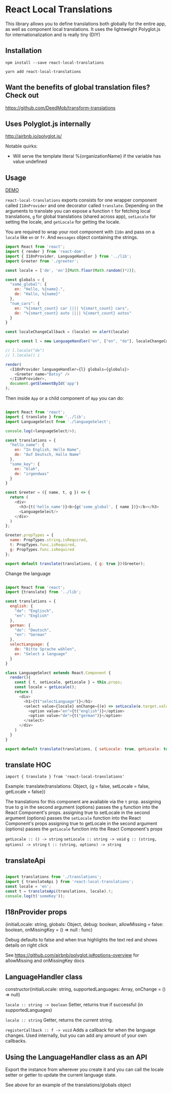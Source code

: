 # React Local Translations
This library allows you to define translations both globally for the entire app, as well as component local translations. It uses the lightweight Polyglot.js for internationalization and is really tiny (DIY)

## Installation

```
npm install --save react-local-translations
```

```
yarn add react-local-translations
```

## Want the benefits of global translation files? Check out

https://github.com/DeedMob/transform-translations

## Uses Polyglot.js internally

http://airbnb.io/polyglot.js/

Notable quirks:
- Will serve the template literal %{organizationName} if the variable has value undefined

## Usage

[DEMO](https://deedmob.github.io/react-local-translations/example/index.html)

`react-local-translations` exports consists for one wrapper component called `I18nProvider` and one decorator called `translate`. Depending on the arguments to translate you can expose a function `t` for fetching local translations, `g` for global translations (shared across app), `setLocale` for setting the locale, and `getLocale` for getting the locale.

You are required to wrap your root component with `I18n` and pass on a `locale` like `en` or `fr`.
And `messages` object containing the strings.

```js
import React from 'react';
import { render } from 'react-dom';
import { I18nProvider, LanguageHandler } from '../lib';
import Greeter from './greeter';

const locale = ['de', 'en'][Math.floor(Math.random()*2)];

const globals = {
  "some_global": {
    en: "Hello, %{name}.",
    de: "Hallo, %{name}"
  },
  "num_cars": {
    en: "%{smart_count} car |||| %{smart_count} cars",
    de: "%{smart_count} auto |||| %{smart_count} autos"
  }
}

const localeChangeCallback = (locale) => alert(locale)

export const l = new LanguageHandler("en", ["en", "de"], localeChangeCallback);

// l.locale("de")
// l.locale() i

render(
  <I18nProvider languageHandler={l} globals={globals}>
    <Greeter name="Batsy" />
  </I18nProvider>,
  document.getElementById('app')
);
```

Then inside `App` or a child component of `App` you can do:

```js

import React from 'react';
import { translate } from '../lib';
import LanguageSelect from './languageSelect';

console.log(<languageSelect/>);

const translations = {
  "hello_name": {
    en: "In English, Hello Name",
    de: "Auf Deutsch, Hallo Name"
  },
  "some_key": {
    en: "blah",
    de: "irgendwas"
  }
}

const Greeter = ({ name, t, g }) => {
  return (
    <div>
      <h3>{t('hello_name')}<b>{g('some_global', { name })}</b></h3>
      <LanguageSelect/>
    </div>
  )
};

Greeter.propTypes = {
  name: PropTypes.string.isRequired,
  t: PropTypes.func.isRequired,
  g: PropTypes.func.isRequired
};

export default translate(translations, { g: true })(Greeter);

```

Change the language

```js

import React from 'react';
import {translate} from '../lib';

const translations = {
  english: {
    "de": "Englisch",
    "en": "English"
  },
  german: {
    "de": "Deutsch",
    "en": "German"
  },
  selectLanguage: {
    de: "Bitte Sprache wählen",
    en: "Select a language"
  }
}

class LanguageSelect extends React.Component {
  render(){
    const { t, setLocale, getLocale } = this.props;
    const locale = getLocale();
    return (
      <div>
        <h1>{t("selectLanguage")}</h1>
        <select value={locale} onChange={(e) => setLocale(e.target.value)}>
          <option value="en">{t("english")}</option>
          <option value="de">{t("german")}</option>
        </select>
      </div>
    )
  }
}

export default translate(translations, { setLocale: true, getLocale: true })(LanguageSelect)

```
## translate HOC

`import { translate } from 'react-local-translations'`

Example:
translate(translations: Object, {g = false, setLocale = false, getLocale = false})

The translations for this component are available via the `t` prop.
assigning true to g in the second argument (options) passes the `g` function into the React Component's props.
assigning true to setLocale in the second argument (options) passes the `setLocale` function into the React Component's props
assigning true to getLocale in the second argument (options) passes the `getLocale` function into the React Component's props

`getLocale :: () -> string`
`setLocale :: string -> void`
`g :: (string, options) -> string`
`t :: (string, options) -> string`

## translateApi

```js

import translations from './translations';
import { translateApi } from 'react-local-translations';
const locale = 'en';
const t = translateApi(translations, locale).t;
console.log(t('someKey'));

```

## I18nProvider props

(initialLocale: string, globals: Object, debug: boolean, allowMissing = false: boolean, onMissingKey = () => null : func)

Debug defaults to false and when true highlights the text red and shows details on right click

See https://github.com/airbnb/polyglot.js#options-overview for allowMissing and onMissingKey docs

## LanguageHandler class

constructor(initialLocale: string, supportedLanguages: Array<string>, onChange = () => null)

`locale :: string -> boolean`
Setter, returns true if successful (in supportedLanguages)

`locale :: string`
Getter, returns the current string.

`registerCallback :: f -> void`
Adds a callback for when the language changes. Used internally, but you can add any amount of your own callbacks.

## Using the LanguageHandler class as an API

Export the instance from wherever you create it and you can call the locale setter or getter to update the current language state.

See above for an example of the translations/globals object
